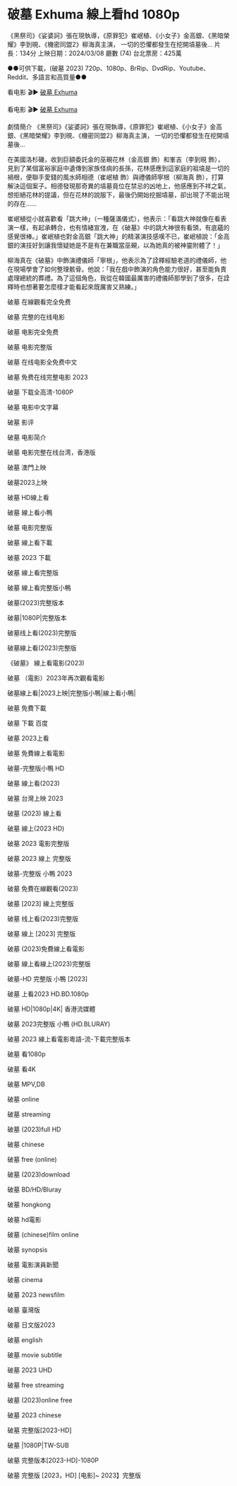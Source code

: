 # 破墓 Exhuma 線上看hd 1080p

《黑祭司》《娑婆訶》張在現執導，《原罪犯》崔岷植、《小女子》金高銀、《黑暗榮耀》李到晛、《機密同盟2》柳海真主演， 一切的恐懼都發生在挖開墳墓後…
片長：134分 上映日期：2024/03/08 廳數 (74) 台北票房：425萬

●●可供下載，(破墓 2023) 720p、1080p、BrRip、DvdRip、Youtube、Reddit、多語言和高質量●●

看电影 🎬▶ [破墓 Exhuma](https://flixmovies21.org/zh/movie/838209)

看电影 🎬▶ [破墓 Exhuma](https://veloz.bigmovies10.site/zh/movie/1134433)

 劇情簡介
《黑祭司》《娑婆訶》張在現執導，《原罪犯》崔岷植、《小女子》金高銀、《黑暗榮耀》李到晛、《機密同盟2》柳海真主演， 一切的恐懼都發生在挖開墳墓後…

在美國洛杉磯，收到巨額委託金的巫覡花林（金高銀 飾）和峯吉（李到晛 飾），見到了某個富裕家庭中遺傳到家族怪病的長孫，花林感應到這家庭的祖墳是一切的禍根，便聯手愛錢的風水師相德（崔岷植 飾）與禮儀師寧根（柳海真 飾），打算解決這個案子。相德發現那奇異的墳墓竟位在禁忌的凶地上，他感應到不祥之氣，想拒絕花林的提議，但在花林的說服下，最後仍開始挖掘墳墓，卻出現了不能出現的存在……

崔岷植從小就喜歡看「跳大神」（一種薩滿儀式），他表示：「看跳大神就像在看表演一樣，有起承轉合，也有情緒宣洩，在《破墓》中的跳大神很有看頭，有底蘊的感覺很棒。」崔岷植也對金高銀「跳大神」的精湛演技感嘆不已，崔岷植說：「金高銀的演技好到讓我懷疑她是不是有在兼職當巫覡，以為她真的被神靈附體了！」

柳海真在《破墓》中飾演禮儀師「寧根」，他表示為了詮釋經驗老道的禮儀師，他在現場學會了如何整理骸骨。他說：「我在戲中飾演的角色能力很好，甚至能負責處理總統的葬禮。為了這個角色，我從在韓國最厲害的禮儀師那學到了很多，在詮釋時也想著要怎麼樣才能看起來既厲害又熟練。」

破墓 在線觀看完全免费

破墓 完整的在线电影

破墓 电影完全免费

破墓 电影完整版

破墓 在线电影全免费中文

破墓 免费在线完整电影 2023

破墓 下载全高清-1080P

破墓 电影中文字幕

破墓 影评

破墓 电影简介

破墓 电影完整在线台湾，香港版

破墓 澳門上映

破墓2023上映

破墓 HD線上看

破墓 線上看小鴨

破墓 电影完整版

破墓 線上看下載

破墓 2023 下載

破墓 線上看完整版

破墓 線上看完整版小鴨

破墓(2023)完整版本

破墓|1080P|完整版本

破墓线上看(2023)完整版

破墓線上看(2023)完整版

《破墓》 線上看電影(2023)

破墓 （電影）2023年再次觀看電影

破墓線上看|2023上映|完整版小鴨|線上看小鴨|

破墓 免費下載

破墓 下載 百度

破墓 2023上看

破墓 免費線上看電影

破墓-完整版小鴨 HD

破墓 線上看(2023)

破墓 台灣上映 2023

破墓 (2023) 線上看

破墓 線上(2023 HD)

破墓 2023 電影完整版

破墓 2023 線上 完整版

破墓-完整版 小鴨 2023

破墓 免費在線觀看(2023)

破墓 [2023] 線上完整版

破墓 线上看(2023)完整版

破墓 線上 [2023] 完整版

破墓 (2023)免費線上看電影

破墓 線上看線上(2023)完整版

破墓-HD 完整版 小鴨 [2023]

破墓 上看2023 HD.BD.1080p

破墓 HD|1080p|4K| 香港流媒體

破墓 2023完整版 小鴨 (HD.BLURAY)

破墓 2023 線上看電影粵語-流-下載完整版本

破墓 看1080p

破墓 看4K

破墓 MPV,DB

破墓 online

破墓 streaming

破墓 (2023)full HD

破墓 chinese

破墓 free (online)

破墓 (2023)download

破墓 BD/HD/Bluray

破墓 hongkong

破墓 hd電影

破墓 (chinese)film online

破墓 synopsis

破墓 電影演員新聞

破墓 cinema

破墓 2023 newsfilm

破墓 臺灣版

破墓 日文版2023

破墓 english

破墓 movie subtitle

破墓 2023 UHD

破墓 free streaming

破墓 (2023)online free

破墓 2023 chinese

破墓 完整版[2023-HD]

破墓 |1080P|TW-SUB

破墓 完整版本[2023-HD]-1080P

破墓 完整版 [2023，HD] [电影]~ 2023】完整版
